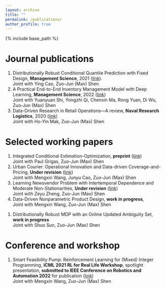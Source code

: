 ```yaml
---
layout: archive
title: ""
permalink: /publications/
author_profile: true
---
```

{% include base_path %} 

# Journal publications
1. Distributionally Robust Conditional Quantile Prediction with Fixed Design, **Management Science**, 2021 ([link](https://pubsonline.informs.org/doi/abs/10.1287/mnsc.2020.3903)).   
Joint with Ying Cao, Zuo-Jun (Max) Shen
1. A Practical End-to-End Inventory Management Model with Deep Learning, **Management Science**, 2022 ([link](https://pubsonline.informs.org/doi/full/10.1287/mnsc.2022.4564))    
Joint with Yuanyuan Shi, Yongzhi Qi, Chenxin Ma, Rong Yuan, Di Wu, Zuo-Jun (Max) Shen
1. Data-Driven Research in Retail Operations—A review, **Naval Research Logistics**, 2020 ([link](https://onlinelibrary.wiley.com/doi/full/10.1002/nav.21949))     
Joint with Ho-Yin Mak, Zuo-Jun (Max) Shen


# Selected working papers
1. Integrated Conditional Estimation-Optimization, **preprint** ([link](https://alicemengqi.github.io/site/files/ICEO_0727-2023.pdf))  
Joint with Paul Grigas, Zuo-Jun (Max) Shen
1. Urban Courier: Operational Innovation and Data-driven Coverage-and-Pricing, **Under revision** ([link](https://papers.ssrn.com/sol3/papers.cfm?abstract_id=3678317))     
Joint with Mengxin Wang, Junyu Cao, Zuo-Jun (Max) Shen
1. Learning Newsvendor Problem with Intertemporal Dependence and Moderate Non-Stationarities, **Under revision** ([link](https://papers.ssrn.com/sol3/papers.cfm?abstract_id=3648615))                        
Joint with Zeyu Zheng, Zuo-Jun (Max) Shen   
1. Data-Driven Nonparametric Product Design, **work in progress**,     
Joint with Mengxin Wang, Zuo-Jun (Max) Shen
<!-- 1. End-to-End Deep Learning for Inventory Management with Fixed Ordering Cost and its Theoretical Analysis, **under review**
Joint with Mo Liu, Zuo-Jun (Max) Shen -->
1. Distributionally Robust MDP with an Online Updated Ambiguity Set, **work in progress**     
Joint with Shuo Sun, Zuo-Jun (Max) Shen
<!-- 1. Learning Newsvendor Problem in a Growing Environment, Working paper,           
Joint with Shunan Jiang, Zeyu Zheng, Zuo-Jun (Max) Shen -->

# Conference and workshop
1. Smart Feasibility Pump: Reinforcement Learning for (Mixed) Integer Programming, **ICML 2021 RL for Real Life Workshop**, spotlight presentation, **submitted to IEEE Conference on Robotics and Automation 2022** for publication ([link](https://arxiv.org/abs/2102.09663))       
Joint with Mengxin Wang, Zuo-Jun (Max) Shen



<!-- {% if author.googlescholar %}
  You can also find my articles on <u><a href="{{author.googlescholar}}">my Google Scholar profile</a>.</u>
{% endif %}

{% include base_path %}

{% for post in site.publications reversed %}
  {% include archive-single.html %}
{% endfor %}
 -->
